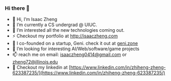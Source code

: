 ### Hi there 👋

<!--
**isaac-0414/isaac-0414** is a ✨ _special_ ✨ repository because its `README.md` (this file) appears on your GitHub profile.

Here are some ideas to get you started:

- 🔭 I’m currently working on ...
- 🌱 I’m currently learning ...
- 👯 I’m looking to collaborate on ...
- 🤔 I’m looking for help with ...
- 💬 Ask me about ...
- 📫 How to reach me: ...
- 😄 Pronouns: ...
- ⚡ Fun fact: ...
-->

- 👋 Hi, I’m Isaac Zheng
- 🌱 I’m currently a CS undergrad @ UIUC. 
- 👀 I’m interested all the new technologies coming out.
- ⚡  Checkout my portfolio at http://isaaczheng.com
- 🔭 I co-founded on a startup, Geni. check it out at [geni.zone](http://geni.zone)
- 👯 I’m looking for interesting AI/Web/software/game projects
- 📫 reach me on email: isaaczheng0414@gmail.com or zheng72@illinois.edu
- 🧳 Checkout my linkedin at [https://www.linkedin.com/in/zhiheng-zheng-623387235/](https://www.linkedin.com/in/zhiheng-zheng-623387235/)
